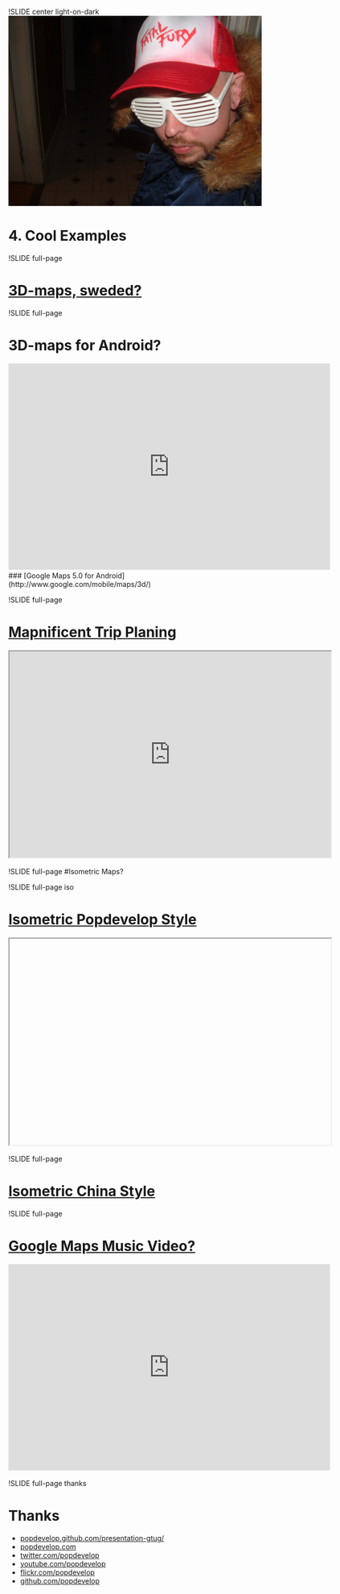 !SLIDE center light-on-dark
![background](cool.jpg)

# 4. Cool Examples #

!SLIDE full-page

# [3D-maps, sweded?](http://bit.ly/fxBpw0)

!SLIDE full-page

# 3D-maps for Android?
<iframe title="YouTube video player" width="640" height="410"
src="http://www.youtube.com/embed/TAh4yiCzgKw" frameborder="0"
allowfullscreen>
</iframe>
### [Google Maps 5.0 for Android](http://www.google.com/mobile/maps/3d/)

!SLIDE full-page

# [Mapnificent Trip Planing](http://www.mapnificent.net/torino/#/?lat0=45.061105116935906&lng0=7.713054452050756&t0=15)
<iframe title="Mapnificent Trip Planing" width="640" height="410"
src="http://www.mapnificent.net/torino/#/?lat0=45.061105116935906&lng0=7.713054452050756&t0=15"
framborder="0">
</iframe>

!SLIDE full-page
#Isometric Maps?

!SLIDE full-page iso

# [Isometric Popdevelop Style](http://sewa.se/isometric/)
<iframe class="isometric" title="Isometric sewa" width="640" height="410" framborder="0">
</iframe>

<script>
(function() {
  var iso = $('.isometric');
  $('.iso').bind("showoff:show", function() {
    iso.attr('src', "http://sewa.se/isometric");
  });
}());
</script>

!SLIDE full-page

# [Isometric China Style](http://bit.ly/fpzq1Q)

!SLIDE full-page

# [Google Maps Music Video?](http://www.thewildernessdowntown.com/)

<iframe title="YouTube video player" width="640" height="410"
src="http://www.youtube.com/embed/w44cdIOor7E#t=1m5s" frameborder="0"
allowfullscreen>
</iframe>

!SLIDE full-page thanks

# Thanks

* [popdevelop.github.com/presentation-gtug/](http://popdevelop.github.com/presentation-gtug/)
* [popdevelop.com](http://popdevelop.com)
* [twitter.com/popdevelop](http://twitter.com/popdevelop)
* [youtube.com/popdevelop](http://www.youtube.com/popdevelop)
* [flickr.com/popdevelop](http://www.flickr.com/photos/56096350@N02)
* [github.com/popdevelop](http://www.github.com/popdevelop)



